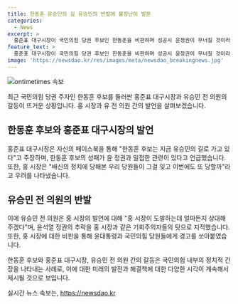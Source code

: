 ```yaml
---
title: 한동훈 유승민의 길 유승민의 반발에 불장난이 발문
categories:
  - News
excerpt: >
  홍준표 대구시장이 국민의힘 당권 후보인 한동훈을 비판하며 성공시 윤정권이 무너질 것이라 주장하자 유승민 전 국민의힘 의원이 즉각 반격했다. 유 의원은 홍 시장을 기회주의자로 비난하며, 윤정권의 힘이 약해지면 홍 시장이 먼저 칼을 꽂을 것이라고 지적했다. 또한, 홍 시장은 한동훈 후보를 지지하지 않는다는 주장과 함께 진중권 교수를 향한 비판을 이어가고 있다.
feature_text: >
  홍준표 대구시장이 국민의힘 당권 후보인 한동훈을 비판하며 성공시 윤정권이 무너질 것이라 주장하자 유승민 전 국민의힘 의원이 즉각 반격했다. 유 의원은 홍 시장을 기회주의자로 비난하며, 윤정권의 힘이 약해지면 홍 시장이 먼저 칼을 꽂을 것이라고 지적했다. 또한, 홍 시장은 한동훈 후보를 지지하지 않는다는 주장과 함께 진중권 교수를 향한 비판을 이어가고 있다.
image: 'https://newsdao.kr/res/images/meta/newsdao_breakingnews.jpg'
---
```


<p><img src="https://newsdao.kr/res/images/meta/newsdao_breakingnews.jpg" alt="ontimetimes 속보" /></p>

<p>최근 국민의힘 당권 주자인 한동훈 후보를 둘러싼 홍준표 대구시장과 유승민 전 의원의 갈등이 뜨거운 상황입니다. 홍 시장과 유 전 의원 간의 발언을 살펴보겠습니다. </p>

<h2 data-ke-size="size26">한동훈 후보와 홍준표 대구시장의 발언</h2>

<p>홍준표 대구시장은 자신의 페이스북을 통해 "한동훈 후보는 지금 유승민의 길로 가고 있다"고 주장하며, 한동훈 후보의 성패가 윤 정권과 밀접한 관련이 있다고 언급했습니다. 또한, 홍 시장은 "배신의 정치에 당해본 우리 당원들이 그걸 잊고 이번에도 또 당할까"라고 우려를 나타냈습니다.</p>

<h2 data-ke-size="size26">유승민 전 의원의 반발</h2>

<p>이에 유승민 전 의원은 홍 시장의 발언에 대해 "홍 시장이 도발하는데 얼마든지 상대해 주겠다"며, 윤석열 정권의 추락을 홍 시장과 같은 기회주의자들의 탓으로 지적했습니다. 또한, 홍 시장에 대한 비판을 통해 윤대통령과 국민의힘 당원들에게 경고를 쏘아붙였습니다.</p>

<p>한동훈 후보와 홍준표 대구시장, 유승민 전 의원 간의 갈등은 국민의힘 내부의 정치적 긴장을 나타내는 사례로, 이에 대한 미래의 발전과 해결책에 대한 다양한 시각이 계속해서 제시될 것으로 보입니다.</p>
실시간 뉴스 속보는, <a href="https://newsdao.kr" rel="dofollow">https://newsdao.kr</a>


